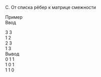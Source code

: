 C. От списка рёбер к матрице смежности

Пример\
Ввод

3 3\
1 2\
2 3\
1 3\
Вывод\
0 1 1\
1 0 1\
1 1 0